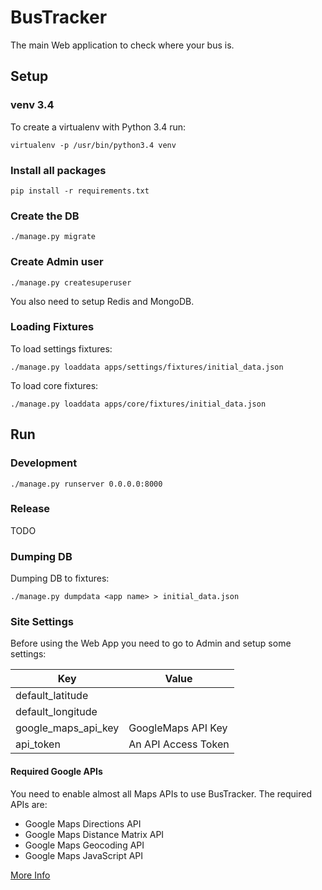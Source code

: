 # BusTracker

The main Web application to check where your bus is.

## Setup

### venv 3.4

To create a virtualenv with Python 3.4 run:

`virtualenv -p /usr/bin/python3.4 venv`

### Install all packages

`pip install -r requirements.txt`

### Create the DB

`./manage.py migrate`

### Create Admin user

`./manage.py createsuperuser`

You also need to setup Redis and MongoDB.

### Loading Fixtures

To load settings fixtures:

`./manage.py loaddata apps/settings/fixtures/initial_data.json`

To load core fixtures:

`./manage.py loaddata apps/core/fixtures/initial_data.json`

## Run

### Development

`./manage.py runserver 0.0.0.0:8000`

### Release

TODO

### Dumping DB

Dumping DB to fixtures:

`./manage.py dumpdata <app name> > initial_data.json`

### Site Settings

Before using the Web App you need to go to Admin and setup some settings:

| Key | Value |
|-----|-------|
| default_latitude | |
| default_longitude | |
| google_maps_api_key | GoogleMaps API Key |
| api_token | An API Access Token |

#### Required Google APIs

You need to enable almost all Maps APIs to use BusTracker. The required APIs are:

- Google Maps Directions API
- Google Maps Distance Matrix API
- Google Maps Geocoding API
- Google Maps JavaScript API

[More Info](https://developers.google.com/maps/)
